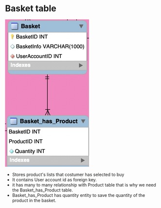 # Basket table

![Basket Table](../images/basket.png)

- Stores product's lists that costumer has selected to buy
- It contains User account id as foreign key.
- it has many to many relationship with Product table that is why we need the Basket_has_Product table.
- Basket_has_Product has quantity entity to save the quantity of the product in the basket.
